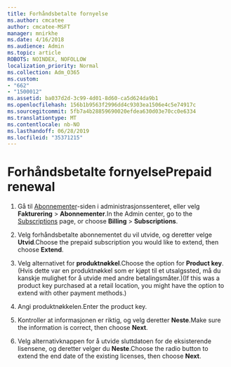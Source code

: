```yaml
---
title: Forhåndsbetalte fornyelse
ms.author: cmcatee
author: cmcatee-MSFT
manager: mnirkhe
ms.date: 4/16/2018
ms.audience: Admin
ms.topic: article
ROBOTS: NOINDEX, NOFOLLOW
localization_priority: Normal
ms.collection: Adm_O365
ms.custom:
- "662"
- "1500012"
ms.assetid: ba037d2d-3c99-4d01-8d60-ca5d624da9b1
ms.openlocfilehash: 156b1b9563f2996dd4c9303ea1506e4c5e74917c
ms.sourcegitcommit: 5fb7a4b28859690020efdea630d03e70cc0e6334
ms.translationtype: MT
ms.contentlocale: nb-NO
ms.lasthandoff: 06/28/2019
ms.locfileid: "35371215"
---
```

# <a name="prepaid-renewal"></a><span data-ttu-id="bd715-102">Forhåndsbetalte fornyelse</span><span class="sxs-lookup"><span data-stu-id="bd715-102">Prepaid renewal</span></span>

1. <span data-ttu-id="bd715-103">Gå til [Abonnementer](https://go.microsoft.com/fwlink/p/?linkid=842054)-siden i administrasjonssenteret, eller velg **Fakturering** \> **Abonnementer**.</span><span class="sxs-lookup"><span data-stu-id="bd715-103">In the Admin center, go to the [Subscriptions](https://go.microsoft.com/fwlink/p/?linkid=842054) page, or choose **Billing** \> **Subscriptions**.</span></span>

2. <span data-ttu-id="bd715-104">Velg forhåndsbetalte abonnementet du vil utvide, og deretter velge **Utvid**.</span><span class="sxs-lookup"><span data-stu-id="bd715-104">Choose the prepaid subscription you would like to extend, then choose **Extend**.</span></span>

3. <span data-ttu-id="bd715-105">Velg alternativet for **produktnøkkel**.</span><span class="sxs-lookup"><span data-stu-id="bd715-105">Choose the option for **Product key**.</span></span> <span data-ttu-id="bd715-106">(Hvis dette var en produktnøkkel som er kjøpt til et utsalgssted, må du kanskje mulighet for å utvide med andre betalingsmåter.)</span><span class="sxs-lookup"><span data-stu-id="bd715-106">(If this was a product key purchased at a retail location, you might have the option to extend with other payment methods.)</span></span>

4. <span data-ttu-id="bd715-107">Angi produktnøkkelen.</span><span class="sxs-lookup"><span data-stu-id="bd715-107">Enter the product key.</span></span>

5. <span data-ttu-id="bd715-108">Kontroller at informasjonen er riktig, og velg deretter **Neste**.</span><span class="sxs-lookup"><span data-stu-id="bd715-108">Make sure the information is correct, then choose **Next**.</span></span>

6. <span data-ttu-id="bd715-109">Velg alternativknappen for å utvide sluttdatoen for de eksisterende lisensene, og deretter velger du **Neste**.</span><span class="sxs-lookup"><span data-stu-id="bd715-109">Choose the radio button to extend the end date of the existing licenses, then choose **Next**.</span></span>
